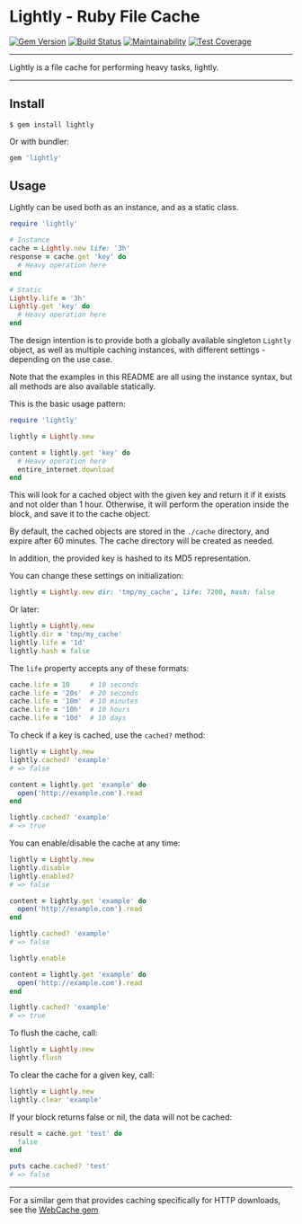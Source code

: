 Lightly - Ruby File Cache
==================================================

[![Gem Version](https://badge.fury.io/rb/lightly.svg)](https://badge.fury.io/rb/lightly)
[![Build Status](https://travis-ci.com/DannyBen/lightly.svg?branch=master)](https://travis-ci.com/DannyBen/lightly)
[![Maintainability](https://api.codeclimate.com/v1/badges/8296395c9a332a15afc7/maintainability)](https://codeclimate.com/github/DannyBen/lightly/maintainability)
[![Test Coverage](https://api.codeclimate.com/v1/badges/8296395c9a332a15afc7/test_coverage)](https://codeclimate.com/github/DannyBen/lightly/test_coverage)

---

Lightly is a file cache for performing heavy tasks, lightly.

---

Install
--------------------------------------------------

```
$ gem install lightly
```

Or with bundler:

```ruby
gem 'lightly'
```

Usage
--------------------------------------------------

Lightly can be used both as an instance, and as a static class.

```ruby
require 'lightly'

# Instance
cache = Lightly.new life: '3h'
response = cache.get 'key' do
  # Heavy operation here
end

# Static
Lightly.life = '3h'
Lightly.get 'key' do
  # Heavy operation here
end
```

The design intention is to provide both a globally available singleton
`Lightly` object, as well as multiple caching instances, with different
settings - depending on the use case.

Note that the examples in this README are all using the instance syntax, but
all methods are also available statically.

This is the basic usage pattern:

```ruby
require 'lightly'

lightly = Lightly.new

content = lightly.get 'key' do
  # Heavy operation here
  entire_internet.download
end
```

This will look for a cached object with the given key and return it 
if it exists and not older than 1 hour. Otherwise, it will perform the
operation inside the block, and save it to the cache object.

By default, the cached objects are stored in the `./cache` directory, and
expire after 60 minutes. The cache directory will be created as needed.

In addition, the provided key is hashed to its MD5 representation.

You can change these settings on initialization:

```ruby
lightly = Lightly.new dir: 'tmp/my_cache', life: 7200, hash: false
```

Or later:

```ruby
lightly = Lightly.new
lightly.dir = 'tmp/my_cache'
lightly.life = '1d'
lightly.hash = false
```

The `life` property accepts any of these formats:

```ruby
cache.life = 10     # 10 seconds
cache.life = '20s'  # 20 seconds
cache.life = '10m'  # 10 minutes
cache.life = '10h'  # 10 hours
cache.life = '10d'  # 10 days
```

To check if a key is cached, use the `cached?` method:

```ruby
lightly = Lightly.new
lightly.cached? 'example'
# => false

content = lightly.get 'example' do
  open('http://example.com').read
end

lightly.cached? 'example'
# => true
```

You can enable/disable the cache at any time:

```ruby
lightly = Lightly.new
lightly.disable
lightly.enabled? 
# => false

content = lightly.get 'example' do
  open('http://example.com').read
end

lightly.cached? 'example'
# => false

lightly.enable

content = lightly.get 'example' do
  open('http://example.com').read
end

lightly.cached? 'example'
# => true
```

To flush the cache, call:

```ruby
lightly = Lightly.new
lightly.flush
```

To clear the cache for a given key, call:

```ruby
lightly = Lightly.new
lightly.clear 'example'
```

If your block returns false or nil, the data will not be cached:

```ruby
result = cache.get 'test' do
  false
end

puts cache.cached? 'test'
# => false
```

---

For a similar gem that provides caching specifically for HTTP downloads,
see the [WebCache gem][1]


[1]: https://github.com/DannyBen/webcache
